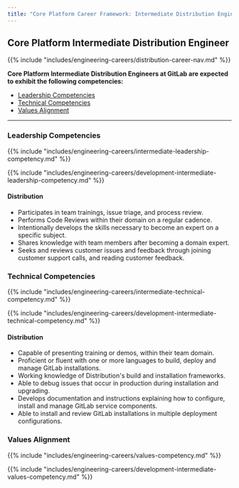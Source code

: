 ```yaml
---
title: "Core Platform Career Framework: Intermediate Distribution Engineer"
---
```


## Core Platform Intermediate Distribution Engineer

{{% include "includes/engineering-careers/distribution-career-nav.md" %}}

**Core Platform Intermediate Distribution Engineers at GitLab are expected to exhibit the following competencies:**

- [Leadership Competencies](#leadership-competencies)
- [Technical Competencies](#technical-competencies)
- [Values Alignment](#values-alignment)

---

### Leadership Competencies

{{% include "includes/engineering-careers/intermediate-leadership-competency.md" %}}

{{% include "includes/engineering-careers/development-intermediate-leadership-competency.md" %}}

#### Distribution

- Participates in team trainings, issue triage, and process review.
- Performs Code Reviews within their domain on a regular cadence.
- Intentionally develops the skills necessary to become an expert on a specific subject.
- Shares knowledge with team members after becoming a domain expert.
- Seeks and reviews customer issues and feedback through joining customer support calls, and reading customer feedback.

### Technical Competencies

{{% include "includes/engineering-careers/intermediate-technical-competency.md" %}}

{{% include "includes/engineering-careers/development-intermediate-technical-competency.md" %}}

#### Distribution

- Capable of presenting training or demos, within their team domain.
- Proficient or fluent with one or more languages to build, deploy and manage GitLab installations.
- Working knowledge of Distribution's build and installation frameworks.
- Able to debug issues that occur in production during installation and upgrading.
- Develops documentation and instructions explaining how to configure, install and manage GitLab service components.
- Able to install and review GitLab installations in multiple deployment configurations.

### Values Alignment

{{% include "includes/engineering-careers/values-competency.md" %}}

{{% include "includes/engineering-careers/development-intermediate-values-competency.md" %}}
